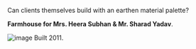 Can clients themselves build with an earthen material palette?

**Farmhouse for Mrs. Heera Subhan & Mr. Sharad Yadav**.

![image](https://66.media.tumblr.com/09b6727161255004b1f8f552572a748c/9737dd6f25209491-9e/s540x810/f3b2f96326e90cdfa2d8768d33d31b142905b07c.jpg)
Built 2011.
